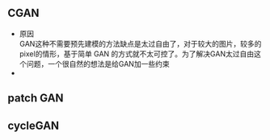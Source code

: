 ## CGAN  
- 原因  
 GAN这种不需要预先建模的方法缺点是太过自由了，对于较大的图片，较多的 pixel的情形，基于简单 GAN 的方式就不太可控了。为了解决GAN太过自由这个问题，一个很自然的想法是给GAN加一些约束   
 - 
## patch GAN
## cycleGAN

<!--stackedit_data:
eyJoaXN0b3J5IjpbLTExOTY4OTU4OTMsMTE5Mzg5NTA1MCwtMT
E5MzUxNDU4Nyw5NTY2NzAwMDddfQ==
-->